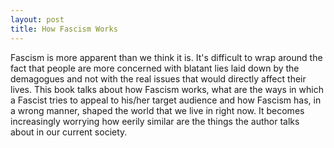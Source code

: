 ```yaml
---
layout: post
title: How Fascism Works
---
```


Fascism is more apparent than we think it is. It's difficult to wrap around the fact that people are more concerned with blatant lies laid down by the demagogues and not with the real issues that would directly affect their lives. This book talks about how Fascism works, what are the ways in which a Fascist tries to appeal to his/her target audience and how Fascism has, in a wrong manner, shaped the world that we live in right now. It becomes increasingly worrying how eerily similar are the things the author talks about in our current society.
